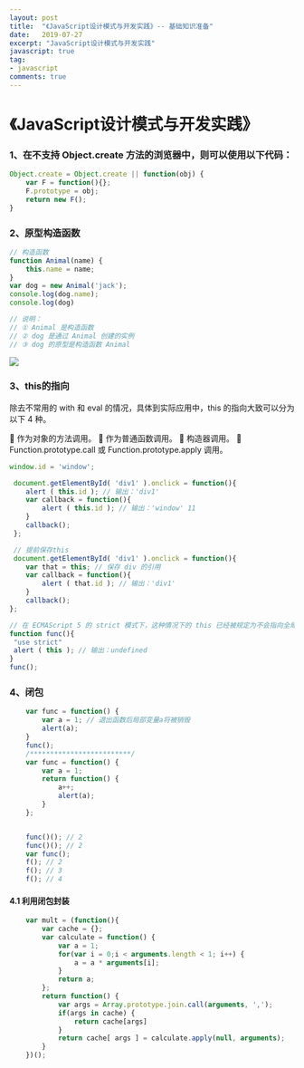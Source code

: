 ```yaml
---
layout: post
title:  "《JavaScript设计模式与开发实践》-- 基础知识准备"
date:   2019-07-27
excerpt: "JavaScript设计模式与开发实践"
javascript: true
tag:
- javascript
comments: true
---
```


# 《JavaScript设计模式与开发实践》


### 1、在不支持 Object.create 方法的浏览器中，则可以使用以下代码：

```javascript
Object.create = Object.create || function(obj) {
    var F = function(){};
    F.prototype = obj;
    return new F();
}
```

### 2、原型构造函数

```javascript
// 构造函数
function Animal(name) {
    this.name = name;
}
var dog = new Animal('jack');
console.log(dog.name);
console.log(dog)

// 说明：
// ① Animal 是构造函数
// ② dog 是通过 Animal 创建的实例
// ③ dog 的原型是构造函数 Animal
```

<img src="{{site.url}}/assets/img/js/yx.jpg">


### 3、this的指向

除去不常用的 with 和 eval 的情况，具体到实际应用中，this 的指向大致可以分为以下 4 种。

 作为对象的方法调用。
 作为普通函数调用。
 构造器调用。
 Function.prototype.call 或 Function.prototype.apply 调用。

```javascript
window.id = 'window'; 

 document.getElementById( 'div1' ).onclick = function(){ 
    alert ( this.id ); // 输出：'div1'
    var callback = function(){ 
        alert ( this.id ); // 输出：'window' 11 
    } 
    callback(); 
 };

 // 提前保存this
 document.getElementById( 'div1' ).onclick = function(){ 
    var that = this; // 保存 div 的引用
    var callback = function(){ 
        alert ( that.id ); // 输出：'div1' 
    } 
    callback(); 
};

// 在 ECMAScript 5 的 strict 模式下，这种情况下的 this 已经被规定为不会指向全局对象，而是 undefined：
function func(){ 
 "use strict" 
 alert ( this ); // 输出：undefined 
} 
func();

```

### 4、闭包

```javascript
    var func = function() {
        var a = 1; // 退出函数后局部变量a将被销毁
        alert(a);
    }
    func();
    /*************************/
    var func = function() {
        var a = 1;
        return function() {
            a++;
            alert(a);
        }
    };


    func()(); // 2
    func()(); // 2
    var func();
    f(); // 2
    f(); // 3 
    f(); // 4

```

#### 4.1 利用闭包封装

```javascript
    var mult = (function(){
        var cache = {};
        var calculate = function() {
            var a = 1;
            for(var i = 0;i < arguments.length < 1; i++) {
                a = a * arguments[i];
            }
            return a;
        };
        return function() {
            var args = Array.prototype.join.call(arguments, ',');
            if(args in cache) {
                return cache[args]
            }
            return cache[ args ] = calculate.apply(null, arguments);
        }
    })();
```